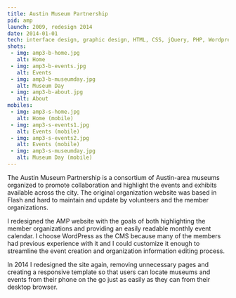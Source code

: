 ```yaml
---
title: Austin Museum Partnership
pid: amp
launch: 2009, redesign 2014
date: 2014-01-01
tech: interface design, graphic design, HTML, CSS, jQuery, PHP, Wordpress
shots:
 - img: amp3-b-home.jpg
   alt: Home
 - img: amp3-b-events.jpg
   alt: Events
 - img: amp3-b-museumday.jpg
   alt: Museum Day
 - img: amp3-b-about.jpg
   alt: About
mobiles:   
 - img: amp3-s-home.jpg
   alt: Home (mobile)
 - img: amp3-s-events1.jpg
   alt: Events (mobile)
 - img: amp3-s-events2.jpg
   alt: Events (mobile)
 - img: amp3-s-museumday.jpg
   alt: Museum Day (mobile)
---
```

The Austin Museum Partnership is a consortium of Austin-area museums organized to promote collaboration and highlight the events and exhibits available across the city. The original organization website was based in Flash and hard to maintain and update by volunteers and the member organizations.

I redesigned the AMP website with the goals of both highlighting the member organizations and providing an easily readable monthly event calendar. I choose WordPress as the CMS because many of the members had previous experience with it and I could customize it enough to streamline the event creation and organization information editing process.

In 2014 I redesigned the site again, removing unnecessary pages and creating a responsive template so that users can locate museums and events from their phone on the go just as easily as they can from their desktop browser.
